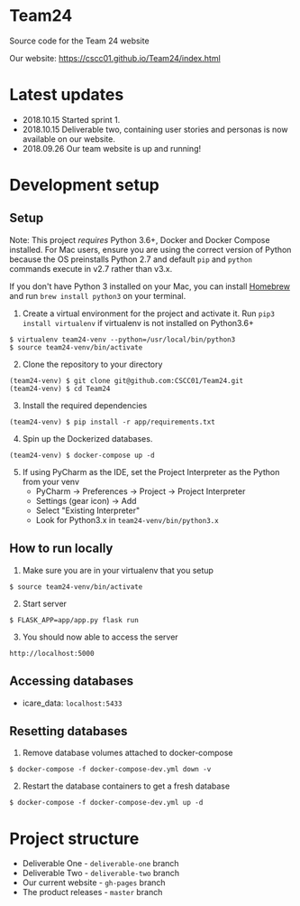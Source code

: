 # Team24
Source code for the Team 24 website

Our website: https://cscc01.github.io/Team24/index.html

# Latest updates
- 2018.10.15 Started sprint 1.
- 2018.10.15 Deliverable two, containing user stories and personas is now available on our website.
- 2018.09.26 Our team website is up and running!

# Development setup

## Setup

Note: This project *requires* Python 3.6+, Docker and Docker Compose installed. For Mac users, ensure you are using the correct version of Python because the OS preinstalls Python 2.7 and default `pip` and `python` commands execute in v2.7 rather than v3.x.

If you don't have Python 3 installed on your Mac, you can install [Homebrew](https://brew.sh/) and run `brew install python3` on your terminal.

1. Create a virtual environment for the project and activate it. Run `pip3 install virtualenv` if virtualenv is not installed on Python3.6+
```
$ virtualenv team24-venv --python=/usr/local/bin/python3
$ source team24-venv/bin/activate
```

2. Clone the repository to your directory
```
(team24-venv) $ git clone git@github.com:CSCC01/Team24.git
(team24-venv) $ cd Team24
```

3. Install the required dependencies
```
(team24-venv) $ pip install -r app/requirements.txt
```

4. Spin up the Dockerized databases.
```
(team24-venv) $ docker-compose up -d
```

5. If using PyCharm as the IDE, set the Project Interpreter as the Python from your venv
    - PyCharm -> Preferences -> Project -> Project Interpreter
    - Settings (gear icon) -> Add
    - Select "Existing Interpreter"
    - Look for Python3.x in `team24-venv/bin/python3.x`

## How to run locally
1. Make sure you are in your virtualenv that you setup
```
$ source team24-venv/bin/activate
```
2. Start server
```
$ FLASK_APP=app/app.py flask run
```
3. You should now able to access the server
```
http://localhost:5000
```

## Accessing databases
- icare_data: `localhost:5433`

## Resetting databases
1. Remove database volumes attached to docker-compose
```
$ docker-compose -f docker-compose-dev.yml down -v
```
2. Restart the database containers to get a fresh database
```
$ docker-compose -f docker-compose-dev.yml up -d
```

# Project structure
- Deliverable One - `deliverable-one` branch
- Deliverable Two - `deliverable-two` branch
- Our current website - `gh-pages` branch
- The product releases - `master` branch

